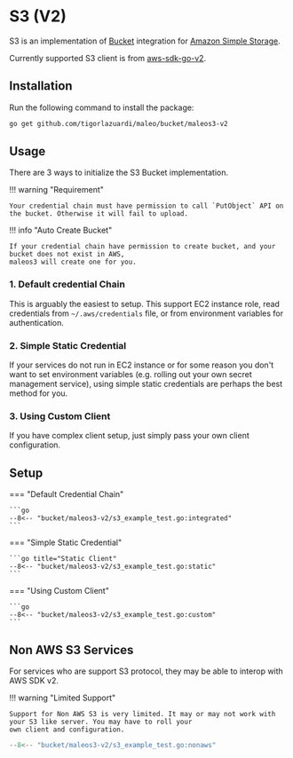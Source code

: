 # S3 (V2)

S3 is an implementation of [Bucket](./bucket.md) integration for [Amazon Simple Storage](https://aws.amazon.com/s3/).

Currently supported S3 client is from [aws-sdk-go-v2](https://aws.github.io/aws-sdk-go-v2/docs/getting-started/).

## Installation

Run the following command to install the package:

```bash
go get github.com/tigorlazuardi/maleo/bucket/maleos3-v2
```

## Usage

There are 3 ways to initialize the S3 Bucket implementation.

!!! warning "Requirement"

    Your credential chain must have permission to call `PutObject` API on the bucket. Otherwise it will fail to upload.

!!! info "Auto Create Bucket"

    If your credential chain have permission to create bucket, and your bucket does not exist in AWS,
    maleos3 will create one for you.

### 1. Default credential Chain

This is arguably the easiest to setup. This support EC2 instance role, read credentials from `~/.aws/credentials` file,
or from environment variables for authentication.

### 2. Simple Static Credential

If your services do not run in EC2 instance or for some reason you don't want to set environment variables (e.g. rolling
out your own secret management service), using simple static credentials are perhaps the best method for you.

### 3. Using Custom Client

If you have complex client setup, just simply pass your own client configuration.

## Setup

=== "Default Credential Chain"

    ```go
    --8<-- "bucket/maleos3-v2/s3_example_test.go:integrated"
    ```

=== "Simple Static Credential"

    ```go title="Static Client"
    --8<-- "bucket/maleos3-v2/s3_example_test.go:static"
    ```

=== "Using Custom Client"

    ```go
    --8<-- "bucket/maleos3-v2/s3_example_test.go:custom"
    ```

## Non AWS S3 Services

For services who are support S3 protocol, they may be able to interop with AWS SDK v2.

!!! warning "Limited Support"

    Support for Non AWS S3 is very limited. It may or may not work with your S3 like server. You may have to roll your
    own client and configuration.

```go title="Non AWS Service"
--8<-- "bucket/maleos3-v2/s3_example_test.go:nonaws"
```
